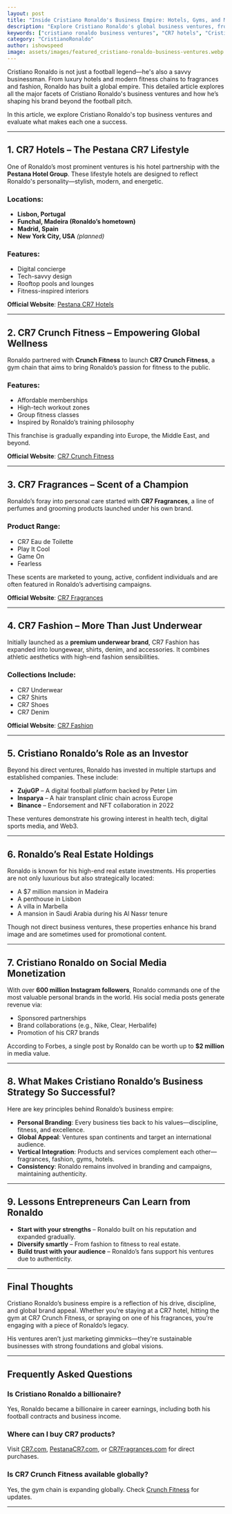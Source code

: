 ```yaml
---
layout: post
title: "Inside Cristiano Ronaldo's Business Empire: Hotels, Gyms, and More"
description: "Explore Cristiano Ronaldo's global business ventures, from hotels and gyms to fragrances and fashion in this detailed, SEO-optimized guide."
keywords: ["cristiano ronaldo business ventures", "CR7 hotels", "Cristiano Ronaldo brands", "CR7 Gym", "Ronaldo businesses"]
category: "CristianoRonaldo"
author: ishowspeed
image: assets/images/featured_cristiano-ronaldo-business-ventures.webp
---
```


Cristiano Ronaldo is not just a football legend—he's also a savvy businessman. From luxury hotels and modern fitness chains to fragrances and fashion, Ronaldo has built a global empire. This detailed article explores all the major facets of Cristiano Ronaldo's business ventures and how he’s shaping his brand beyond the football pitch.

In this article, we explore Cristiano Ronaldo's top business ventures and evaluate what makes each one a success.

---

## 1. **CR7 Hotels – The Pestana CR7 Lifestyle**

One of Ronaldo’s most prominent ventures is his hotel partnership with the **Pestana Hotel Group**. These lifestyle hotels are designed to reflect Ronaldo's personality—stylish, modern, and energetic.

### Locations:
- **Lisbon, Portugal**
- **Funchal, Madeira (Ronaldo’s hometown)**
- **Madrid, Spain**
- **New York City, USA** *(planned)*

### Features:
- Digital concierge
- Tech-savvy design
- Rooftop pools and lounges
- Fitness-inspired interiors

**Official Website**: [Pestana CR7 Hotels](https://www.pestanacr7.com/)

---

## 2. **CR7 Crunch Fitness – Empowering Global Wellness**

Ronaldo partnered with **Crunch Fitness** to launch **CR7 Crunch Fitness**, a gym chain that aims to bring Ronaldo’s passion for fitness to the public.

### Features:
- Affordable memberships
- High-tech workout zones
- Group fitness classes
- Inspired by Ronaldo’s training philosophy

This franchise is gradually expanding into Europe, the Middle East, and beyond.

**Official Website**: [CR7 Crunch Fitness](https://www.crunch.com)

---

## 3. **CR7 Fragrances – Scent of a Champion**

Ronaldo’s foray into personal care started with **CR7 Fragrances**, a line of perfumes and grooming products launched under his own brand.

### Product Range:
- CR7 Eau de Toilette
- Play It Cool
- Game On
- Fearless

These scents are marketed to young, active, confident individuals and are often featured in Ronaldo’s advertising campaigns.

**Official Website**: [CR7 Fragrances](https://www.cr7fragrances.com/)

---

## 4. **CR7 Fashion – More Than Just Underwear**

Initially launched as a **premium underwear brand**, CR7 Fashion has expanded into loungewear, shirts, denim, and accessories. It combines athletic aesthetics with high-end fashion sensibilities.

### Collections Include:
- CR7 Underwear
- CR7 Shirts
- CR7 Shoes
- CR7 Denim

**Official Website**: [CR7 Fashion](https://www.cr7.com)

---

## 5. **Cristiano Ronaldo’s Role as an Investor**

Beyond his direct ventures, Ronaldo has invested in multiple startups and established companies. These include:

- **ZujuGP** – A digital football platform backed by Peter Lim
- **Insparya** – A hair transplant clinic chain across Europe
- **Binance** – Endorsement and NFT collaboration in 2022

These ventures demonstrate his growing interest in health tech, digital sports media, and Web3.

---

## 6. **Ronaldo’s Real Estate Holdings**

Ronaldo is known for his high-end real estate investments. His properties are not only luxurious but also strategically located:

- A $7 million mansion in Madeira
- A penthouse in Lisbon
- A villa in Marbella
- A mansion in Saudi Arabia during his Al Nassr tenure

Though not direct business ventures, these properties enhance his brand image and are sometimes used for promotional content.

---

## 7. **Cristiano Ronaldo on Social Media Monetization**

With over **600 million Instagram followers**, Ronaldo commands one of the most valuable personal brands in the world. His social media posts generate revenue via:

- Sponsored partnerships
- Brand collaborations (e.g., Nike, Clear, Herbalife)
- Promotion of his CR7 brands

According to Forbes, a single post by Ronaldo can be worth up to **$2 million** in media value.

---

## 8. **What Makes Cristiano Ronaldo’s Business Strategy So Successful?**

Here are key principles behind Ronaldo’s business empire:

- **Personal Branding**: Every business ties back to his values—discipline, fitness, and excellence.
- **Global Appeal**: Ventures span continents and target an international audience.
- **Vertical Integration**: Products and services complement each other—fragrances, fashion, gyms, hotels.
- **Consistency**: Ronaldo remains involved in branding and campaigns, maintaining authenticity.

---

## 9. **Lessons Entrepreneurs Can Learn from Ronaldo**

- **Start with your strengths** – Ronaldo built on his reputation and expanded gradually.
- **Diversify smartly** – From fashion to fitness to real estate.
- **Build trust with your audience** – Ronaldo’s fans support his ventures due to authenticity.

---

## Final Thoughts

Cristiano Ronaldo’s business empire is a reflection of his drive, discipline, and global brand appeal. Whether you’re staying at a CR7 hotel, hitting the gym at CR7 Crunch Fitness, or spraying on one of his fragrances, you’re engaging with a piece of Ronaldo’s legacy.

His ventures aren’t just marketing gimmicks—they're sustainable businesses with strong foundations and global visions.

---

## Frequently Asked Questions

### Is Cristiano Ronaldo a billionaire?

Yes, Ronaldo became a billionaire in career earnings, including both his football contracts and business income.

### Where can I buy CR7 products?

Visit [CR7.com](https://www.cr7.com), [PestanaCR7.com](https://www.pestanacr7.com), or [CR7Fragrances.com](https://www.cr7fragrances.com) for direct purchases.

### Is CR7 Crunch Fitness available globally?

Yes, the gym chain is expanding globally. Check [Crunch Fitness](https://www.crunch.com) for updates.

---
